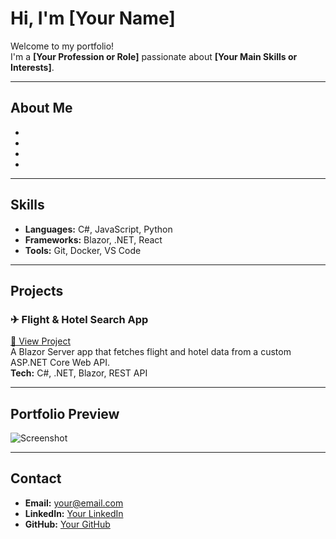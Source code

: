 # Hi, I'm [Your Name]

Welcome to my portfolio!  
I'm a **[Your Profession or Role]** passionate about **[Your Main Skills or Interests]**.

---

## About Me
- 
- 
- 
- 

---

## Skills
- **Languages:** C#, JavaScript, Python
- **Frameworks:** Blazor, .NET, React
- **Tools:** Git, Docker, VS Code

---

## Projects
### ✈ Flight & Hotel Search App
[🔗 View Project](https://yourusername.github.io/flight-hotel-app)  
A Blazor Server app that fetches flight and hotel data from a custom ASP.NET Core Web API.  
**Tech:** C#, .NET, Blazor, REST API

---

## Portfolio Preview
![Screenshot](images/portfolio-screenshot.png)

---

## Contact
- **Email:** your@email.com
- **LinkedIn:** [Your LinkedIn](https://linkedin.com/in/yourusername)
- **GitHub:** [Your GitHub](https://github.com/yourusername)
